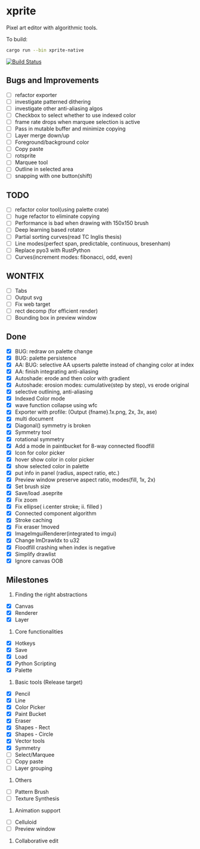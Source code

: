 # xprite

Pixel art editor with algorithmic tools.

To build:

```bash
cargo run --bin xprite-native
```

[![Build Status](https://travis-ci.org/rickyhan/xprite-editor.svg?branch=master)](https://travis-ci.org/rickyhan/xprite-editor)

## Bugs and Improvements

* [ ] refactor exporter
* [ ] investigate patterned dithering
* [ ] investigate other anti-aliasing algos
* [ ] Checkbox to select whether to use indexed color
* [ ] frame rate drops when marquee selection is active
* [ ] Pass in mutable buffer and minimize copying
* [ ] Layer merge down/up
* [ ] Foreground/background color
* [ ] Copy paste
* [ ] rotsprite
* [ ] Marquee tool
* [ ] Outline in selected area
* [ ] snapping with one button(shift)

## TODO

* [ ] refactor color tool(using palette crate)
* [ ] huge refactor to eliminate copying
* [ ] Performance is bad when drawing with 150x150 brush
* [ ] Deep learning based rotator
* [ ] Partial sorting curves(read TC Inglis thesis)
* [ ] Line modes(perfect span, predictable, continuous, bresenham)
* [ ] Replace pyo3 with RustPython
* [ ] Curves(increment modes: fibonacci, odd, even)

## WONTFIX

* [ ] Tabs
* [ ] Output svg
* [ ] Fix web target
* [ ] rect decomp (for efficient render)
* [ ] Bounding box in preview window

## Done

* [x] BUG: redraw on palette change
* [x] BUG: palette persistence
* [x] AA: BUG: selective AA upserts palette instead of changing color at index
* [x] AA: finish integrating anti-aliasing
* [x] Autoshade: erode and then color with gradient
* [x] Autoshade: erosion modes: cumulative(step by step), vs erode original
* [x] selective outlining, anti-aliasing
* [x] Indexed Color mode
* [x] wave function collapse using wfc
* [x] Exporter with profile: (Output {fname}.1x.png, 2x, 3x, ase)
* [x] multi document
* [x] Diagonal(\) symmetry is broken
* [x] Symmetry tool
* [x] rotational symmetry
* [x] Add a mode in paintbucket for 8-way connected floodfill
* [x] Icon for color picker
* [x] hover show color in color picker
* [x] show selected color in palette
* [x] put info in panel (radius, aspect ratio, etc.)
* [x] Preview window preserve aspect ratio, modes(fill, 1x, 2x)
* [x] Set brush size
* [x] Save/load .aseprite
* [x] Fix zoom
* [x] Fix ellipse( i.center stroke; ii. filled )
* [x] Connected component algorithm
* [x] Stroke caching
* [x] Fix eraser !moved
* [x] ImageImguiRenderer(integrated to imgui)
* [x] Change ImDrawIdx to u32
* [x] Floodfill crashing when index is negative
* [x] Simplify drawlist
* [x] Ignore canvas OOB

## Milestones

1. Finding the right abstractions
* [x] Canvas
* [x] Renderer
* [x] Layer

1. Core functionalities
* [x] Hotkeys
* [x] Save
* [x] Load
* [x] Python Scripting
* [x] Palette

1. Basic tools (Release target)
* [x] Pencil
* [x] Line
* [x] Color Picker
* [x] Paint Bucket
* [x] Eraser
* [x] Shapes - Rect
* [x] Shapes - Circle
* [x] Vector tools
* [x] Symmetry
* [ ] Select/Marquee
* [ ] Copy paste
* [ ] Layer grouping

1. Others
* [ ] Pattern Brush
* [ ] Texture Synthesis

1. Animation support
* [ ] Celluloid
* [ ] Preview window

1. Collaborative edit
